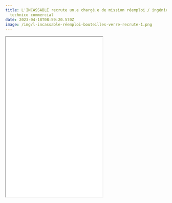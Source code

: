 ```yaml
---
title: L'INCASSABLE recrute un.e chargé.e de mission réemploi / ingénieur.e
  technico commercial
date: 2023-04-18T08:59:20.570Z
image: /img/l-incassable-réemploi-bouteilles-verre-recrute-1.png
---
```

<iframe style="display:block;" src="/files/CHARGE.E_DE_MISSION_REEMPLOI_-_INGENIEUR.E_TECHNICO_COMMERCIAL.pdf" width="60%" height="500px"> </iframe>